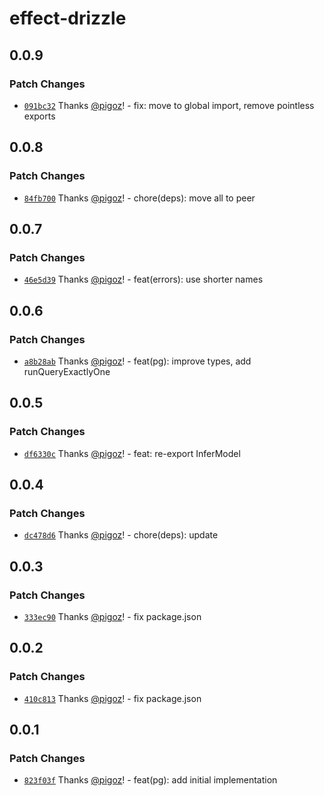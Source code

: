 # effect-drizzle

## 0.0.9

### Patch Changes

- [`091bc32`](https://github.com/pigoz/effect-drizzle/commit/091bc32fdeff9ab14d918c47f0d0776f3f56c303) Thanks [@pigoz](https://github.com/pigoz)! - fix: move to global import, remove pointless exports

## 0.0.8

### Patch Changes

- [`84fb700`](https://github.com/pigoz/effect-drizzle/commit/84fb7000f09356a57c56f6a7ad2121835273f7fe) Thanks [@pigoz](https://github.com/pigoz)! - chore(deps): move all to peer

## 0.0.7

### Patch Changes

- [`46e5d39`](https://github.com/pigoz/effect-drizzle/commit/46e5d39e63011ec8e13b820954bd9e70ef3632f4) Thanks [@pigoz](https://github.com/pigoz)! - feat(errors): use shorter names

## 0.0.6

### Patch Changes

- [`a8b28ab`](https://github.com/pigoz/effect-drizzle/commit/a8b28ab8467ba8ef5d3dfece48ce56c7742e7d30) Thanks [@pigoz](https://github.com/pigoz)! - feat(pg): improve types, add runQueryExactlyOne

## 0.0.5

### Patch Changes

- [`df6330c`](https://github.com/pigoz/effect-drizzle/commit/df6330cb843dad70e49aa55ee1824dfa7257fe81) Thanks [@pigoz](https://github.com/pigoz)! - feat: re-export InferModel

## 0.0.4

### Patch Changes

- [`dc478d6`](https://github.com/pigoz/effect-drizzle/commit/dc478d69b0714d7816fae4c3e10d8a370aa24d74) Thanks [@pigoz](https://github.com/pigoz)! - chore(deps): update

## 0.0.3

### Patch Changes

- [`333ec90`](https://github.com/pigoz/effect-drizzle/commit/333ec90f83e2bae051c94891fc86e0725d3d5a9f) Thanks [@pigoz](https://github.com/pigoz)! - fix package.json

## 0.0.2

### Patch Changes

- [`410c813`](https://github.com/pigoz/effect-drizzle/commit/410c813006d7d6d9e295c3199a77f63d68b165f1) Thanks [@pigoz](https://github.com/pigoz)! - fix package.json

## 0.0.1

### Patch Changes

- [`823f03f`](https://github.com/pigoz/effect-drizzle/commit/823f03f3431df88baedb9e58bebe0745044de287) Thanks [@pigoz](https://github.com/pigoz)! - feat(pg): add initial implementation

